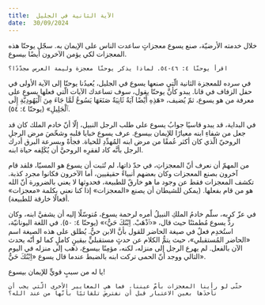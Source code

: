 ```yaml
---
title:  الآية الثانية في الجليل
date:  30/09/2024
---
```


خلال خدمته الأرضيّة، صنع يسوع معجزاتٍ ساعدت الناس على الإيمان به. سجّل يوحنّا هذه المعجزات لكي يؤمن الآخرون أيضًا بيسوع.

`اقرأ يوحنّا ٤: ٤٦-٥٤. لماذا يذكر يوحنّا معجزة وليمة العرس مجدّدًا؟`

في سرده للمعجزة الثانية الّتي صنعها يسوع في الجليل، يُعيدُنا يوحنّا إلى الآية الأولى في حفل الزفاف في قانا. يبدو كأنَّ يوحنّا يقول، سوف تساعدك الآيات الّتي فعلها يسوع على معرفة من هو يسوع، ثمّ يُضيف، «هَذِهِ أَيْضًا آيَةٌ ثَانِيَةٌ صَنَعَهَا يَسُوعُ لَمَّا جَاءَ مِنَ ٱلْيَهُودِيَّةِ إِلَى ٱلْجَلِيلِ» (يوحنّا ٤: ٥٤).

في البداية، قد يبدو قاسيًا جوابُ يسوع على طلب الرجل النبيل، إلّا أنّ خادم الملك كان قد جعل من شفاءِ ابنه معيارًا للإيمان بيسوع. عرف يسوع خبايا قلبه وشخّصَ مرض الرجلِ الروحيّ الّذي كان أكثر عُمقًا من مرض ابنه المُهدِّدِ للحياة. فجأةً وبسرعة البرق أدرك الرجل بأنَّه كاد لفقرِه الروحيَّ أن يُكَلِفه حياة ابنه.

من المهمّ أن نعرف أنّ المعجزاتِ، في حدّ ذاتها، لم تُثبت أن يسوع هو المسيّا، فلقد قام آخرون بصنع المعجزات وكان بعضهم أنبياءً حقيقيين، أما الآخرون فكانوا مجرد كذبة. تكشف المعجزات فقط عن وجود ما هو خارقٌ للطبيعة،  فحدوثها لا يعني بالضرورة أنّ الله هو من قام بفعلها. (يمكن للشيطان أن يصنع «المعجزات» إذا كنا نعني بكلمة «معجزات» أفعالًا خارقة للطبيعة).

في عزّ كربه، سلّم خادمُ الملكِ النبيلُ أمره لرحمة يسوع، مُتوسّلًا إليه أن يشفيَّ ابنه، وكان ردُّ يسوع مُطمئنًا حيث قال، «‹ٱذْهَبْ. اِبْنُكَ حَيٌّ›» (يوحنّا ٤: ٥٠). في اللغة اليونانيّة، استُخدِم فعلٌ في صيغة الحاضر للقول بأنَّ الابن حيٌّ. يُطلق على هذه الصيغة اسم «الحاضر المُستقبلي»، حيث يتمُّ الكلام عن حدثٍ مستقبليٍّ بيقينٍ كاملٍ كما لو أنّه يحدث الآن بالفعل. لم يهرع الرجل إلى منزله، لكنه،  مؤمِنًا بيسوع، ذهب إلى منزله في اليوم التالي ووجد أنّ الحمى تركت ابنه بالضبط عندما قال يسوع «اِبْنُكَ حَيٌّ».

يا له من سببٍ قويٍّ للإيمان بيسوع!

`حتّى لو رأينا المعجزات بأمّ عيننا، فما هي المعايير الأخرى الّتي يجب أن نأخذَها بعين الاعتبار قبل أن نفترضَ تلقائيًا بأنّها من عند الله؟`